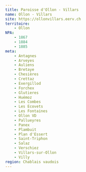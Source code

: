 ```yaml
---
title: Paroisse d'Ollon - Villars
name: Ollon - Villars
site: https://ollonvillars.eerv.ch
territoire:
    - Ollon
NPA:
    - 1867
    - 1884
    - 1885
meta:
    - Antagnes
    - Arveyes
    - Auliens
    - Bretaye
    - Chesières
    - Crettaz
    - Exergillod
    - Forchex
    - Glutieres
    - Huémoz
    - Les Combes
    - Les Ecovets
    - Les Fontaines
    - Ollon VD
    - Pallueyres
    - Panex
    - Plambuit
    - Plan d'Essert
    - Saint-Triphon
    - Salaz
    - Verschiez
    - Villars-sur-Ollon
    - Villy
region: Chablais vaudois
---
```


